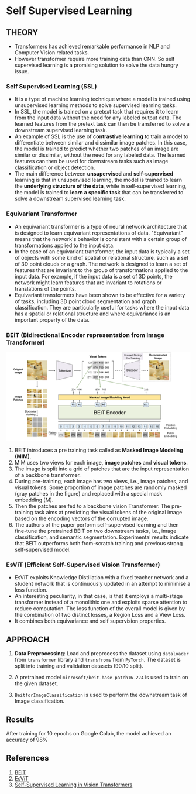 # Self Supervised Learning

## THEORY

- Transformers has achieved remarkable performance in NLP and Computer Vision related tasks.
- However transformer require more training data than CNN. So self supervised learning is a promising solution to solve the data hungry issue.

### Self Supervised Learning (SSL)

- It is a type of machine learning technique where a model is trained using unsupervised learning methods to solve supervised learning tasks.
- In SSL, the model is trained on a pretext task that requires it to learn from the input data without the need for any labeled output data. The learned features from the pretext task can then be transferred to solve a downstream supervised learning task.
- An example of SSL is the use of <b>contrastive learning</b> to train a model to differentiate between similar and dissimilar image patches. In this case, the model is trained to predict whether two patches of an image are similar or dissimilar, without the need for any labeled data. The learned features can then be used for downstream tasks such as image classification or object detection.
- The main difference between <b>unsupervised</b> and <b>self-supervised</b> learning is that in unsupervised learning, the model is trained to learn the <b>underlying structure of the data</b>, while in self-supervised learning, the model is trained to <b>learn a specific task</b> that can be transferred to solve a downstream supervised learning task.

### Equivariant Transformer

- An equivariant transformer is a type of neural network architecture that is designed to learn equivariant representations of data. "Equivariant" means that the network's behavior is consistent with a certain group of transformations applied to the input data.
- In the case of an equivariant transformer, the input data is typically a set of objects with some kind of spatial or relational structure, such as a set of 3D point clouds or a graph. The network is designed to learn a set of features that are invariant to the group of transformations applied to the input data. For example, if the input data is a set of 3D points, the network might learn features that are invariant to rotations or translations of the points.
- Equivariant transformers have been shown to be effective for a variety of tasks, including 3D point cloud segmentation and graph classification. They are particularly useful for tasks where the input data has a spatial or relational structure and where equivariance is an important property of the data.

### BEiT (Bidirectional Encoder representation from Image Transformer)

<img src="BEiT.png" alt="BEiT Architecture">

1. BEiT introduces a pre training task called as <b>Masked Image Modeling (MIM)</b>.
2. MIM uses two views for each image, <b>image patches</b> and <b>visual tokens</b>.
3. The image is split into a grid of patches that are the input representation of a backbone transformer.
4. During pre-training, each image has two views, i.e., image patches, and visual tokens. Some proportion of image patches are randomly masked (gray patches in the figure) and replaced with a special mask embedding [M].
5. Then the patches are fed to a backbone vision
   Transformer. The pre-training task aims at predicting the visual tokens of the original image based
   on the encoding vectors of the corrupted image.
6. The authors of the paper perform self-supervised learning and then fine-tune the pretrained BEIT on two downstream tasks, i.e., image classification, and semantic segmentation. Experimental results indicate that BEIT outperforms both from-scratch training and previous strong self-supervised model.

### EsViT (Efficient Self-Supervised Vision Transformer)

- EsViT exploits Knowledge Distillation with a fixed teacher network and a student network that is continuously updated in an attempt to minimise a loss function.
- An interesting peculiarity, in that case, is that it employs a multi-stage transformer instead of a monolithic one and exploits sparse attention to reduce computation. The loss function of the overall model is given by the combination of two distinct losses, a Region Loss and a View Loss.
- It combines both equivariance and self supervision properties.

## APPROACH

1. <b>Data Preprocessing</b>: Load and preprocess the dataset using `dataloader` from `transformer` library and `transfroms` from `PyTorch`. The dataset is split into training and validation datasets (90:10 split).

2. A pretrained model `microsoft/beit-base-patch16-224` is used to train on the given dataset.

3. `BeitforImageClassification` is used to perform the downstream task of Image classification.

## Results

After training for 10 epochs on Google Colab, the model achieved an accuracy of 98%

## References

1. [BEiT](https://arxiv.org/pdf/2106.08254.pdf)
2. [EsViT](https://github.com/microsoft/esvit/)
3. [Self-Supervised Learning in Vision Transformers](https://towardsdatascience.com/self-supervised-learning-in-vision-transformers-30ff9be928c)
